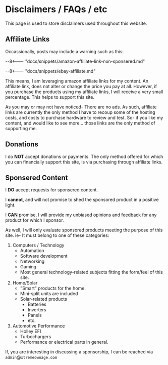 # Disclaimers / FAQs / etc

This page is used to store disclaimers used throughout this website.


## Affiliate Links

Occassionally, posts may include a warning such as this:

--8<--- "docs/snippets/amazon-affiliate-link-non-sponsered.md"

--8<--- "docs/snippets/ebay-affiliate.md"

This means, I am leveraging amazon affiliate links for my content. An affiliate link, does not alter or change the price you pay at all. However, if you purchase the products using my affiliate links, I will receive a very small percentage. This helps to support this site.

As you may or may not have noticed- There are no ads. As such, affiliate links are currently the only method I have to recoup some of the hosting costs, and costs to purchase hardware to review and test. So- if you like my content, and would like to see more... those links are the only method of supporting me.


## Donations

I do **NOT** accept donations or payments. The only method offered for which you can financially support this site, is via purchasing through affiliate links. 


## Sponsered Content

I **DO** accept requests for sponsered content. 

I **cannot**, and will not promise to shed the sponsored product in a positive light. 

I **CAN** promise, I will provide my unbiased opinions and feedback for any product for which I sponsor. 

As well, I will only evaluate sponsored products meeting the purpose of this site. ie- It must belong to one of these categories:

1. Computers / Technology
    * Automation
    * Software development
    * Networking
    * Gaming
    * Most general technology-related subjects fitting the form/feel of this site.
2. Home/Solar
    * "Smart" products for the home.
    * Mini-split units are included
    * Solar-related products
        * Batteries
        * Inverters
        * Panels
        * etc.
3. Automotive Performance
    * Holley EFI
    * Turbochargers
    * Performance or electrical parts in general.

If, you are interesting in discussing a sponsorship, I can be reached via `admin`@`xtremeownage.com`